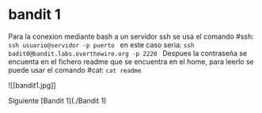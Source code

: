 
# bandit 1
Para la conexion mediante bash a un servidor ssh se usa el comando #ssh:
```ssh usuario@servidor -p puerto ```
en este caso seria:
```ssh badit0@bandit.labs.overthewire.org -p 2220 ```
Despues la contraseña se encuenta en el fichero readme que se encuentra en el home, para leerlo se puede usar el comando #cat:
```cat readme```

![[bandit1.jpg]]

Siguiente [Bandit 1](./Bandit 1)
